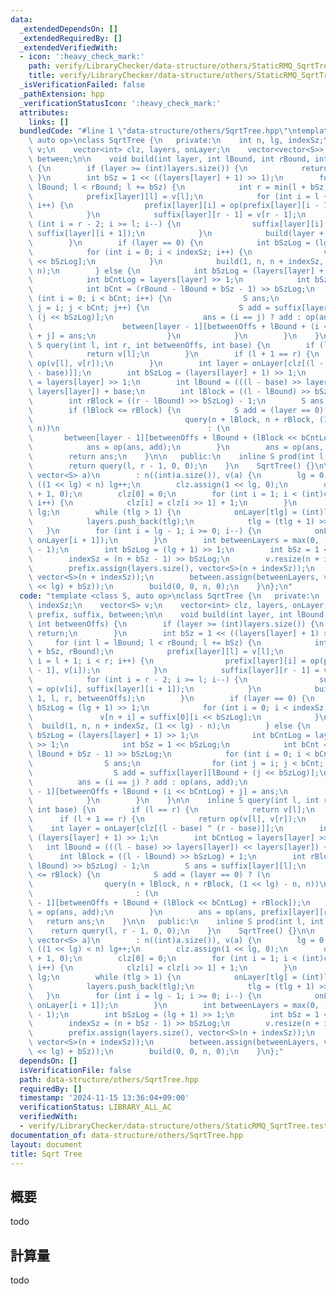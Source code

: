```yaml
---
data:
  _extendedDependsOn: []
  _extendedRequiredBy: []
  _extendedVerifiedWith:
  - icon: ':heavy_check_mark:'
    path: verify/LibraryChecker/data-structure/others/StaticRMQ_SqrtTree.test.cpp
    title: verify/LibraryChecker/data-structure/others/StaticRMQ_SqrtTree.test.cpp
  _isVerificationFailed: false
  _pathExtension: hpp
  _verificationStatusIcon: ':heavy_check_mark:'
  attributes:
    links: []
  bundledCode: "#line 1 \"data-structure/others/SqrtTree.hpp\"\ntemplate <class S,\
    \ auto op>\nclass SqrtTree {\n   private:\n    int n, lg, indexSz;\n    vector<S>\
    \ v;\n    vector<int> clz, layers, onLayer;\n    vector<vector<S>> prefix, suffix,\
    \ between;\n\n    void build(int layer, int lBound, int rBound, int betweenOffs)\
    \ {\n        if (layer >= (int)layers.size()) {\n            return;\n       \
    \ }\n        int bSz = 1 << ((layers[layer] + 1) >> 1);\n        for (int l =\
    \ lBound; l < rBound; l += bSz) {\n            int r = min(l + bSz, rBound);\n\
    \            prefix[layer][l] = v[l];\n            for (int i = l + 1; i < r;\
    \ i++) {\n                prefix[layer][i] = op(prefix[layer][i - 1], v[i]);\n\
    \            }\n            suffix[layer][r - 1] = v[r - 1];\n            for\
    \ (int i = r - 2; i >= l; i--) {\n                suffix[layer][i] = op(v[i],\
    \ suffix[layer][i + 1]);\n            }\n            build(layer + 1, l, r, betweenOffs);\n\
    \        }\n        if (layer == 0) {\n            int bSzLog = (lg + 1) >> 1;\n\
    \            for (int i = 0; i < indexSz; i++) {\n                v[n + i] = suffix[0][i\
    \ << bSzLog];\n            }\n            build(1, n, n + indexSz, (1 << lg) -\
    \ n);\n        } else {\n            int bSzLog = (layers[layer] + 1) >> 1;\n\
    \            int bCntLog = layers[layer] >> 1;\n            int bSz = 1 << bSzLog;\n\
    \            int bCnt = (rBound - lBound + bSz - 1) >> bSzLog;\n            for\
    \ (int i = 0; i < bCnt; i++) {\n                S ans;\n                for (int\
    \ j = i; j < bCnt; j++) {\n                    S add = suffix[layer][lBound +\
    \ (j << bSzLog)];\n                    ans = (i == j) ? add : op(ans, add);\n\
    \                    between[layer - 1][betweenOffs + lBound + (i << bCntLog)\
    \ + j] = ans;\n                }\n            }\n        }\n    }\n\n    inline\
    \ S query(int l, int r, int betweenOffs, int base) {\n        if (l == r) {\n\
    \            return v[l];\n        }\n        if (l + 1 == r) {\n            return\
    \ op(v[l], v[r]);\n        }\n        int layer = onLayer[clz[(l - base) ^ (r\
    \ - base)]];\n        int bSzLog = (layers[layer] + 1) >> 1;\n        int bCntLog\
    \ = layers[layer] >> 1;\n        int lBound = (((l - base) >> layers[layer]) <<\
    \ layers[layer]) + base;\n        int lBlock = ((l - lBound) >> bSzLog) + 1;\n\
    \        int rBlock = ((r - lBound) >> bSzLog) - 1;\n        S ans = suffix[layer][l];\n\
    \        if (lBlock <= rBlock) {\n            S add = (layer == 0) ? (\n     \
    \                                  query(n + lBlock, n + rBlock, (1 << lg) - n,\
    \ n))\n                                 : (\n                                \
    \       between[layer - 1][betweenOffs + lBound + (lBlock << bCntLog) + rBlock]);\n\
    \            ans = op(ans, add);\n        }\n        ans = op(ans, prefix[layer][r]);\n\
    \        return ans;\n    }\n\n   public:\n    inline S prod(int l, int r) {\n\
    \        return query(l, r - 1, 0, 0);\n    }\n    SqrtTree() {}\n\n    SqrtTree(const\
    \ vector<S> a)\n        : n((int)a.size()), v(a) {\n        lg = 0;\n        while\
    \ ((1 << lg) < n) lg++;\n        clz.assign(1 << lg, 0);\n        onLayer.assign(lg\
    \ + 1, 0);\n        clz[0] = 0;\n        for (int i = 1; i < (int)clz.size();\
    \ i++) {\n            clz[i] = clz[i >> 1] + 1;\n        }\n        int tlg =\
    \ lg;\n        while (tlg > 1) {\n            onLayer[tlg] = (int)layers.size();\n\
    \            layers.push_back(tlg);\n            tlg = (tlg + 1) >> 1;\n     \
    \   }\n        for (int i = lg - 1; i >= 0; i--) {\n            onLayer[i] = max(onLayer[i],\
    \ onLayer[i + 1]);\n        }\n        int betweenLayers = max(0, (int)layers.size()\
    \ - 1);\n        int bSzLog = (lg + 1) >> 1;\n        int bSz = 1 << bSzLog;\n\
    \        indexSz = (n + bSz - 1) >> bSzLog;\n        v.resize(n + indexSz);\n\
    \        prefix.assign(layers.size(), vector<S>(n + indexSz));\n        suffix.assign(layers.size(),\
    \ vector<S>(n + indexSz));\n        between.assign(betweenLayers, vector<S>((1\
    \ << lg) + bSz));\n        build(0, 0, n, 0);\n    }\n};\n"
  code: "template <class S, auto op>\nclass SqrtTree {\n   private:\n    int n, lg,\
    \ indexSz;\n    vector<S> v;\n    vector<int> clz, layers, onLayer;\n    vector<vector<S>>\
    \ prefix, suffix, between;\n\n    void build(int layer, int lBound, int rBound,\
    \ int betweenOffs) {\n        if (layer >= (int)layers.size()) {\n           \
    \ return;\n        }\n        int bSz = 1 << ((layers[layer] + 1) >> 1);\n   \
    \     for (int l = lBound; l < rBound; l += bSz) {\n            int r = min(l\
    \ + bSz, rBound);\n            prefix[layer][l] = v[l];\n            for (int\
    \ i = l + 1; i < r; i++) {\n                prefix[layer][i] = op(prefix[layer][i\
    \ - 1], v[i]);\n            }\n            suffix[layer][r - 1] = v[r - 1];\n\
    \            for (int i = r - 2; i >= l; i--) {\n                suffix[layer][i]\
    \ = op(v[i], suffix[layer][i + 1]);\n            }\n            build(layer +\
    \ 1, l, r, betweenOffs);\n        }\n        if (layer == 0) {\n            int\
    \ bSzLog = (lg + 1) >> 1;\n            for (int i = 0; i < indexSz; i++) {\n \
    \               v[n + i] = suffix[0][i << bSzLog];\n            }\n          \
    \  build(1, n, n + indexSz, (1 << lg) - n);\n        } else {\n            int\
    \ bSzLog = (layers[layer] + 1) >> 1;\n            int bCntLog = layers[layer]\
    \ >> 1;\n            int bSz = 1 << bSzLog;\n            int bCnt = (rBound -\
    \ lBound + bSz - 1) >> bSzLog;\n            for (int i = 0; i < bCnt; i++) {\n\
    \                S ans;\n                for (int j = i; j < bCnt; j++) {\n  \
    \                  S add = suffix[layer][lBound + (j << bSzLog)];\n          \
    \          ans = (i == j) ? add : op(ans, add);\n                    between[layer\
    \ - 1][betweenOffs + lBound + (i << bCntLog) + j] = ans;\n                }\n\
    \            }\n        }\n    }\n\n    inline S query(int l, int r, int betweenOffs,\
    \ int base) {\n        if (l == r) {\n            return v[l];\n        }\n  \
    \      if (l + 1 == r) {\n            return op(v[l], v[r]);\n        }\n    \
    \    int layer = onLayer[clz[(l - base) ^ (r - base)]];\n        int bSzLog =\
    \ (layers[layer] + 1) >> 1;\n        int bCntLog = layers[layer] >> 1;\n     \
    \   int lBound = (((l - base) >> layers[layer]) << layers[layer]) + base;\n  \
    \      int lBlock = ((l - lBound) >> bSzLog) + 1;\n        int rBlock = ((r -\
    \ lBound) >> bSzLog) - 1;\n        S ans = suffix[layer][l];\n        if (lBlock\
    \ <= rBlock) {\n            S add = (layer == 0) ? (\n                       \
    \                query(n + lBlock, n + rBlock, (1 << lg) - n, n))\n          \
    \                       : (\n                                       between[layer\
    \ - 1][betweenOffs + lBound + (lBlock << bCntLog) + rBlock]);\n            ans\
    \ = op(ans, add);\n        }\n        ans = op(ans, prefix[layer][r]);\n     \
    \   return ans;\n    }\n\n   public:\n    inline S prod(int l, int r) {\n    \
    \    return query(l, r - 1, 0, 0);\n    }\n    SqrtTree() {}\n\n    SqrtTree(const\
    \ vector<S> a)\n        : n((int)a.size()), v(a) {\n        lg = 0;\n        while\
    \ ((1 << lg) < n) lg++;\n        clz.assign(1 << lg, 0);\n        onLayer.assign(lg\
    \ + 1, 0);\n        clz[0] = 0;\n        for (int i = 1; i < (int)clz.size();\
    \ i++) {\n            clz[i] = clz[i >> 1] + 1;\n        }\n        int tlg =\
    \ lg;\n        while (tlg > 1) {\n            onLayer[tlg] = (int)layers.size();\n\
    \            layers.push_back(tlg);\n            tlg = (tlg + 1) >> 1;\n     \
    \   }\n        for (int i = lg - 1; i >= 0; i--) {\n            onLayer[i] = max(onLayer[i],\
    \ onLayer[i + 1]);\n        }\n        int betweenLayers = max(0, (int)layers.size()\
    \ - 1);\n        int bSzLog = (lg + 1) >> 1;\n        int bSz = 1 << bSzLog;\n\
    \        indexSz = (n + bSz - 1) >> bSzLog;\n        v.resize(n + indexSz);\n\
    \        prefix.assign(layers.size(), vector<S>(n + indexSz));\n        suffix.assign(layers.size(),\
    \ vector<S>(n + indexSz));\n        between.assign(betweenLayers, vector<S>((1\
    \ << lg) + bSz));\n        build(0, 0, n, 0);\n    }\n};"
  dependsOn: []
  isVerificationFile: false
  path: data-structure/others/SqrtTree.hpp
  requiredBy: []
  timestamp: '2024-11-15 13:36:04+09:00'
  verificationStatus: LIBRARY_ALL_AC
  verifiedWith:
  - verify/LibraryChecker/data-structure/others/StaticRMQ_SqrtTree.test.cpp
documentation_of: data-structure/others/SqrtTree.hpp
layout: document
title: Sqrt Tree
---
```


## 概要

todo

## 計算量
todo